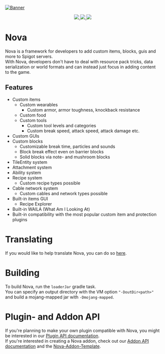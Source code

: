 [![Banner](https://i.imgur.com/HiDAPmf.png)](https://www.spigotmc.org/resources/93648/)

<p align="center">
  <a href="https://www.spigotmc.org/resources/93648/reviews">
    <img src="https://img.shields.io/spiget/rating/93648"> 
  </a>
  <a href="https://www.spigotmc.org/resources/93648/">
    <img src="https://img.shields.io/spiget/downloads/93648"> 
  </a>
  <a href="https://www.spigotmc.org/resources/93648/">
    <img src="https://img.shields.io/spiget/tested-versions/93648"> 
  </a>
</p>

# Nova

Nova is a framework for developers to add custom items, blocks, guis and more to Spigot servers.  
With Nova, developers don't have to deal with resource pack tricks, data serialization or world formats and can instead
just focus in adding content to the game.

## Features

* Custom items
  * Custom wearables
    * Custom armor, armor toughness, knockback resistance
  * Custom food
  * Custom tools
    * Custom tool levels and categories
    * Custom break speed, attack speed, attack damage etc.
* Custom GUIs
* Custom blocks
  * Customizable break time, particles and sounds
  * Block break effect even on barrier blocks
  * Solid blocks via note- and mushroom blocks
* TileEntity system
* Attachment system
* Ability system
* Recipe system
  * Custom recipe types possible
* Cable network system
  * Custom cables and network types possible
* Built-in items GUI
  * Recipe Explorer
* Built-in WAILA (What Am I Looking At)
* Built-in compatibility with the most popular custom item and protection plugins

# Translating

If you would like to help translate Nova, you can do so [here](https://translate.xenondevs.xyz/).

# Building

To build Nova, run the `loaderJar` gradle task.  
You can specify an output directory with the VM option `"-DoutDir<path>"` and build a mojang-mapped jar with `-Dmojang-mapped`.

# Plugin- and Addon API

If you're planning to make your own plugin compatible with Nova, you might be interested in our [Plugin API documentation](https://xenondevs.xyz/docs/nova/api).   
If you're interested in creating a Nova addon, check out our [Addon API documentation](https://xenondevs.xyz/docs/nova/addon/) and the [Nova-Addon-Template](https://github.com/xenondevs/Nova-Addon-Template).
